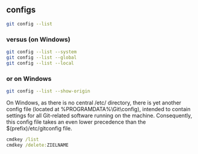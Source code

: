 ## configs

```bash
git config --list
```

### versus (on Windows)

```bash
git config --list --system
git config --list --global
git config --list --local
```

### or on Windows

```bash
git config --list --show-origin
```

On Windows, as there is no central /etc/ directory, there is yet another config file (located at %PROGRAMDATA%\Git\config), intended to contain settings for all Git-related software running on the machine. Consequently, this config file takes an even lower precedence than the $(prefix)/etc/gitconfig file.

```cmd
cmdkey /list
cmdkey /delete:ZIELNAME
```
